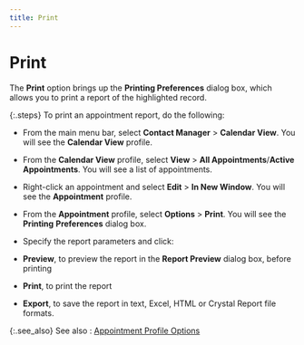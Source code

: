 ```yaml
---
title: Print
---
```


# Print


The **Print** option brings up the  **Printing Preferences** dialog box,  which allows you to print a report of the highlighted record.


{:.steps}
To print an appointment report, do the following:

- From the main  menu bar, select **Contact Manager**  > **Calendar View**. You will see  the **Calendar View** profile.
- From the **Calendar View** profile, select **View** > **All 
 Appointments**/**Active** **Appointments**. You will see a list of  appointments.
- Right-click  an appointment and select **Edit**  > **In New Window**. You will see  the **Appointment** profile.
- From the **Appointment** profile, select **Options**  > **Print**. You will see the **Printing** **Preferences**  dialog box.
- Specify the  report parameters and click:

 - **Preview**,  to preview the report in the **Report Preview** dialog box, before printing
 - **Print**,  to print the report
 - **Export**,  to save the report in text, Excel, HTML or Crystal Report file formats.



{:.see_also}
See also
: [Appointment  Profile Options]({{site.cm_baseurl}}/appointments/appointment-profile-options/task_appointment_profile_options.html)
